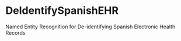 # DeIdentifySpanishEHR
Named Entity Recognition for De-identifying Spanish Electronic Health Records
